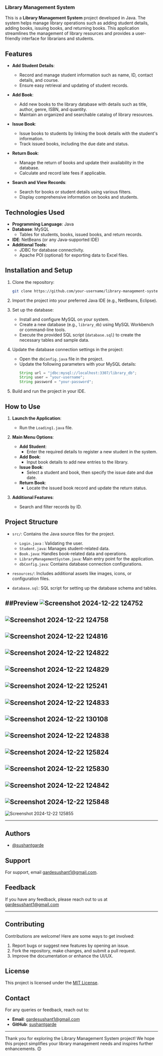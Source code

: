 ### Library Management System

This is a **Library Management System** project developed in Java. The system helps manage library operations such as adding student details, adding books, issuing books, and returning books. This application streamlines the management of library resources and provides a user-friendly interface for librarians and students.

## Features

- **Add Student Details**:
  - Record and manage student information such as name, ID, contact details, and course.
  - Ensure easy retrieval and updating of student records.

- **Add Book**:
  - Add new books to the library database with details such as title, author, genre, ISBN, and quantity.
  - Maintain an organized and searchable catalog of library resources.

- **Issue Book**:
  - Issue books to students by linking the book details with the student's information.
  - Track issued books, including the due date and status.

- **Return Book**:
  - Manage the return of books and update their availability in the database.
  - Calculate and record late fees if applicable.

- **Search and View Records**:
  - Search for books or student details using various filters.
  - Display comprehensive information on books and students.

## Technologies Used

- **Programming Language**: Java
- **Database**: MySQL
  - Tables for students, books, issued books, and return records.
- **IDE**: NetBeans (or any Java-supported IDE)
- **Additional Tools**:
  - JDBC for database connectivity.
  - Apache POI (optional) for exporting data to Excel files.

## Installation and Setup

1. Clone the repository:
   ```bash
   git clone https://github.com/your-username/library-management-system.git
   ```
2. Import the project into your preferred Java IDE (e.g., NetBeans, Eclipse).

3. Set up the database:
   - Install and configure MySQL on your system.
   - Create a new database (e.g., `library_db`) using MySQL Workbench or command-line tools.
   - Execute the provided SQL script (`database.sql`) to create the necessary tables and sample data.

4. Update the database connection settings in the project:
   - Open the `dbConfig.java` file in the project.
   - Update the following parameters with your MySQL details:
     ```java
     String url = "jdbc:mysql://localhost:3307/library_db";
     String user = "your-username";
     String password = "your-password";
     ```

5. Build and run the project in your IDE.

## How to Use

1. **Launch the Application**:
   - Run the `Loading1.java` file.

2. **Main Menu Options**:
   - **Add Student**:
     - Enter the required details to register a new student in the system.
   - **Add Book**:
     - Input book details to add new entries to the library.
   - **Issue Book**:
     - Select a student and book, then specify the issue date and due date.
   - **Return Book**:
     - Locate the issued book record and update the return status.

3. **Additional Features**:
   - Search and filter records by ID.

## Project Structure

- `src/`: Contains the Java source files for the project.
  - `Login.java` : Validating the user.
  - `Student.java`: Manages student-related data.
  - `Book.java`: Handles book-related data and operations.
  - `LibraryManagementSystem.java`: Main entry point for the application.
  - `dbConfig.java`: Contains database connection configurations.

- `resources/`: Includes additional assets like images, icons, or configuration files.
- `database.sql`: SQL script for setting up the database schema and tables.

##Preview
![Screenshot 2024-12-22 124752](https://github.com/user-attachments/assets/5a06e9b3-189a-43f8-a302-ec7635a0a7fa)
---
![Screenshot 2024-12-22 124758](https://github.com/user-attachments/assets/4aa2a219-72d1-409c-ab70-771a7169e23e)
---
![Screenshot 2024-12-22 124816](https://github.com/user-attachments/assets/30094771-f7cf-419f-a713-ad37f218875a)
---
![Screenshot 2024-12-22 124822](https://github.com/user-attachments/assets/c83da8c0-ee81-4c4e-afcd-6efc0f73a230)
---
![Screenshot 2024-12-22 124829](https://github.com/user-attachments/assets/9355ce3c-a475-41c4-81a4-a849df8280d6)
---
![Screenshot 2024-12-22 125241](https://github.com/user-attachments/assets/c0460f6e-39cd-425d-9049-54ae20cf9131)
---
![Screenshot 2024-12-22 124833](https://github.com/user-attachments/assets/2df2d07b-0226-470b-8ad0-99c289258a2b)
---
![Screenshot 2024-12-22 130108](https://github.com/user-attachments/assets/3eecbd7f-54ff-4cf1-addb-e5cad8e07c37)
---
![Screenshot 2024-12-22 124838](https://github.com/user-attachments/assets/1c1c1f37-8985-4114-8c23-f1979f74651d)
---
![Screenshot 2024-12-22 125824](https://github.com/user-attachments/assets/a70e9ddb-2ca0-4e5c-967a-77dac6e91ef7)
---
![Screenshot 2024-12-22 125830](https://github.com/user-attachments/assets/8c3bdc3e-adf3-4878-9c26-5a8f7c073ebd)
---
![Screenshot 2024-12-22 124842](https://github.com/user-attachments/assets/cb9b28de-5832-4841-b2a6-9d040a231648)
---
![Screenshot 2024-12-22 125848](https://github.com/user-attachments/assets/dbcde537-5a7f-4c43-bc2c-c3227f9a21a8)
---
![Screenshot 2024-12-22 125855](https://github.com/user-attachments/assets/1af884e6-e91f-4b3c-8439-1564fc95b24a)


---

## Authors

- [@sushantgarde](https://www.github.com/sushantgarde)

## Support

For support, email gardesushant1@gmail.com.


## Feedback

If you have any feedback, please reach out to us at gardesushant1@gmail.com

---

## Contributing

Contributions are welcome! Here are some ways to get involved:

1. Report bugs or suggest new features by opening an issue.
2. Fork the repository, make changes, and submit a pull request.
3. Improve the documentation or enhance the UI/UX.

## License

This project is licensed under the [MIT License](LICENSE).

## Contact

For any queries or feedback, reach out to:

- **Email**: gardesushant1@gmail.com
- **GitHub**: [sushantgarde](https://github.com/sushantgarde)

---

Thank you for exploring the Library Management System project! We hope this project simplifies your library management needs and inspires further enhancements. 😊

